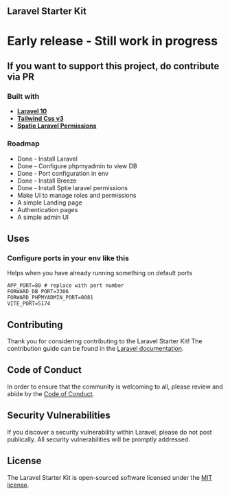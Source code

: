 ## Laravel Starter Kit

# Early release - Still work in progress

## If you want to support this project, do contribute via PR

### Built with

- **[Laravel 10](https://laravel.com/)**
- **[Tailwind Css v3](https://tailwindcss.com)**
- **[Spatie Laravel Permissions](https://github.com/spatie/laravel-permission)**

### Roadmap

- Done - Install Laravel
- Done - Configure phpmyadmin to view DB
- Done - Port configuration in env
- Done - Install Breeze
- Done - Install Sptie laravel permissions
- Make UI to manage roles and permissions
- A simple Landing page
- Authentication pages
- A simple admin UI

## Uses

### Configure ports in your env like this

Helps when you have already running something on default ports

``` .env
APP_PORT=80 # replace with port number
FORWARD_DB_PORT=3306
FORWARD_PHPMYADMIN_PORT=8081
VITE_PORT=5174
```

## Contributing

Thank you for considering contributing to the Laravel Starter Kit! The contribution guide can be found in the [Laravel documentation](https://laravel.com/docs/contributions).

## Code of Conduct

In order to ensure that the community is welcoming to all, please review and abide by the [Code of Conduct](https://laravel.com/docs/contributions#code-of-conduct).

## Security Vulnerabilities

If you discover a security vulnerability within Laravel, please do not post publically. All security vulnerabilities will be promptly addressed.

## License

The Laravel Starter Kit is open-sourced software licensed under the [MIT license](https://opensource.org/licenses/MIT).

